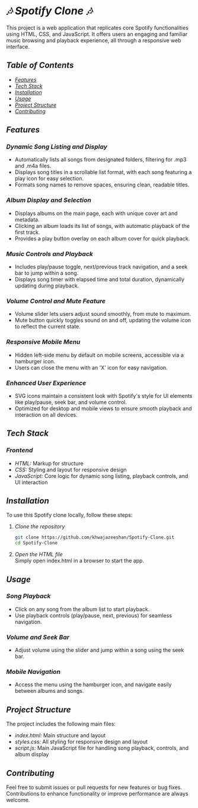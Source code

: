 # *🎶 Spotify Clone 🎶*

This project is a web application that replicates core Spotify functionalities using HTML, CSS, and JavaScript. It offers users an engaging and familiar music browsing and playback experience, all through a responsive web interface.

## *Table of Contents*
- [*Features*](#features)
- [*Tech Stack*](#tech-stack)
- [*Installation*](#installation)
- [*Usage*](#usage)
- [*Project Structure*](#project-structure)
- [*Contributing*](#contributing)

## *Features*

### *Dynamic Song Listing and Display*
- Automatically lists all songs from designated folders, filtering for .mp3 and .m4a files.
- Displays song titles in a scrollable list format, with each song featuring a play icon for easy selection.
- Formats song names to remove spaces, ensuring clean, readable titles.

### *Album Display and Selection*
- Displays albums on the main page, each with unique cover art and metadata.
- Clicking an album loads its list of songs, with automatic playback of the first track.
- Provides a play button overlay on each album cover for quick playback.

### *Music Controls and Playback*
- Includes play/pause toggle, next/previous track navigation, and a seek bar to jump within a song.
- Displays song timer with elapsed time and total duration, dynamically updating during playback.

### *Volume Control and Mute Feature*
- Volume slider lets users adjust sound smoothly, from mute to maximum.
- Mute button quickly toggles sound on and off, updating the volume icon to reflect the current state.

### *Responsive Mobile Menu*
- Hidden left-side menu by default on mobile screens, accessible via a hamburger icon.
- Users can close the menu with an 'X' icon for easy navigation.

### *Enhanced User Experience*
- SVG icons maintain a consistent look with Spotify's style for UI elements like play/pause, seek bar, and volume control.
- Optimized for desktop and mobile views to ensure smooth playback and interaction on all devices.

## *Tech Stack*

### *Frontend*
- *HTML:* Markup for structure
- *CSS:* Styling and layout for responsive design
- *JavaScript:* Core logic for dynamic song listing, playback controls, and UI interaction

## *Installation*

To use this Spotify clone locally, follow these steps:

1. *Clone the repository*
   ```bash
   git clone https://github.com/khwajazeeshan/Spotify-Clone.git
   cd Spotify-Clone

2. *Open the HTML file*  
   Simply open index.html in a browser to start the app.

## *Usage*

### *Song Playback*
- Click on any song from the album list to start playback.
- Use playback controls (play/pause, next, previous) for seamless navigation.

### *Volume and Seek Bar*
- Adjust volume using the slider and jump within a song using the seek bar.

### *Mobile Navigation*
- Access the menu using the hamburger icon, and navigate easily between albums and songs.

## *Project Structure*

The project includes the following main files:

- *index.html:* Main structure and layout
- *styles.css:* All styling for responsive design and layout
- *script.js:* Main JavaScript file for handling song playback, controls, and album display

## *Contributing*

Feel free to submit issues or pull requests for new features or bug fixes. Contributions to enhance functionality or improve performance are always welcome.
